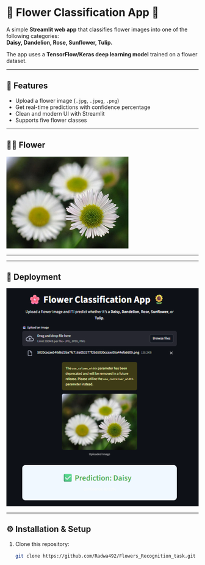 # 🌸 Flower Classification App 🌻

A simple **Streamlit web app** that classifies flower images into one of the following categories:  
**Daisy, Dandelion, Rose, Sunflower, Tulip.**

The app uses a **TensorFlow/Keras deep learning model** trained on a flower dataset.  

---

## 🚀 Features
- Upload a flower image (`.jpg`, `.jpeg`, `.png`)
- Get real-time predictions with confidence percentage
- Clean and modern UI with Streamlit
- Supports five flower classes

---

## 🌼🌺 Flower 

![Daisy](daisy.png)

---
---

## 📸 Deployment 

![Deployment](Deployment.png)

---

## ⚙️ Installation & Setup

1. Clone this repository:
   ```bash
   git clone https://github.com/Radwa492/Flowers_Recognition_task.git
   

